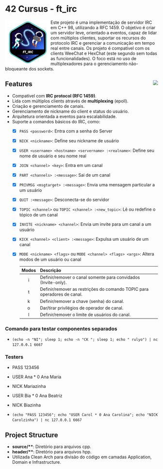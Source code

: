 # 42 Cursus - ft_irc

<img src="./assets/ft_irce.png" alt="completion-without-bonus-badge" align="left">

Este projeto é uma implementação de servidor IRC em C++ 98, utilizando a RFC 1459. O objetivo é criar um servidor leve, orientado a eventos, capaz de lidar com múltiplos clientes, suportar os recursos do protocolo IRC e gerenciar a comunicação em tempo real entre canais. Os projeto é compatível com os clients WeeChat e HexChat (este segundo sem todas as funcionalidades). O foco está no uso de multiplexadores para o gerenciamento não-bloqueante dos sockets.

## Features <img src="https://img.shields.io/badge/GRADE-100%2F100-green" align="right">

- Compatível com **IRC protocol (RFC 1459)**.
- Lida com múltiplos clients através de **multiplexing** (epoll).
- Criação e gerenciamento de canais.
- Gerenciamento de nickname do client e status do usuário.
- Arquitetura orientada a eventos para escalabilidade.
- Suporte a comandos básicos do IRC, como:
    - [x] `PASS <password>`: Entra com a senha do Server
    - [x] `NICK <nickname>`: Define seu nickname de usuário
    - [x] `USER <username> <hostname> <servername> :<realname>`: Define seu nome de usuário e seu nome real
    - [x] `JOIN <channel> <key>`: Entra em um canal
    - [x] `PART <channels> :<message>`: Sai de um canal
    - [x] `PRIVMSG <msgtarget> :<message>`: Envia uma mensagem particular a um usuário
    - [x] `QUIT :<message>`: Desconecta-se do servidor
    - [x] `TOPIC <channel>` ou `TOPIC <channel> :<new_topic>`: Lê ou redefine o tópico de um canal
    - [x] `INVITE <nickname> <channel>`: Envia um invite para um canal a um usuário
    - [x] `KICK <channel> <client> :<message>`: Expulsa um usuário de um canal
    - [x] `MODE <nickname> <flags>` ou `MODE <channel> <flags> <args>`: Altera modos de um usuário ou canal

        | Modos | Descrição |
        |:---:|:--- |
        | i | Definir/remover o canal somente para convidados (Invite-only). |
        | t | Definir/remover as restrições do comando TOPIC para operadores de canal. |
        | k | Definir/remover a chave (senha) do canal. |
        | o | Dar/tirar privilégios de operador de canal. |
        | l | Definir/remover o limite de usuários do canal. |


### Comando para testar componentes separados

- `(echo -n "NI"; sleep 1; echo -n "CK "; sleep 1; echo " rulyo") | nc 127.0.0.1 6667`

### Testers

- PASS 123456

- USER Ana * 0 Ana Maria
- NICK Mariazinha

- USER Bia * 0 Ana Beatriz
- NICK Biazinha

- `(echo "PASS 123456"; echo "USER Carol * 0 Ana Carolina"; echo "NICK Carolzinha") | nc 127.0.0.1 6667`

## Project Structure

- **source/\*\***: Diretório para arquivos cpp.
- **header/\*\***: Diretório para arquivos hpp.
- Utilizada Clean Arch para divisão do código em camadas Application, Domain e Infrastructure.
